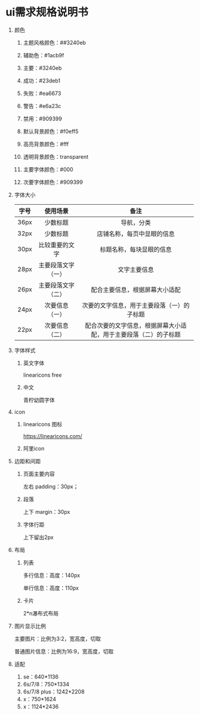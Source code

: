 # ui需求规格说明书

1. 颜色

   1. 主题风格颜色：##3240eb

   2. 辅助色：#1acb9f

   3. 主要：#3240eb

   4. 成功：#23deb1

   5. 失败：#ea6673

   6. 警告：\#e6a23c

   7. 禁用：#909399

      

   8. 默认背景颜色：#f0eff5

   9. 高亮背景颜色：#fff

   10. 透明背景颜色：transparent

       

   11. 主要字体颜色：#000

   12. 次要字体颜色：#909399

2. 字体大小

   | 字号 |      使用场景      |                             备注                             |
   | :--: | :----------------: | :----------------------------------------------------------: |
   | 36px |      少数标题      |                          导航，分类                          |
   | 32px |      少数标题      |                  店铺名称，每页中显眼的信息                  |
   | 30px |   比较重要的文字   |                   标题名称，每块显眼的信息                   |
   | 28px | 主要段落文字（一） |                         文字主要信息                         |
   | 26px | 主要段落文字（二） |                配合主要信息，根据屏幕大小适配                |
   | 24px |   次要信息（一）   |          次要的文字信息，用于主要段落（一）的子标题          |
   | 22px |   次要信息（二）   | 配合次要的文字信息，根据屏幕大小适配，用于主要段落（二）的子标题 |

3. 字体样式

   1. 英文字体

      linearicons free

   2. 中文

      青柠幼圆字体

4. icon

   1. linearicons 图标

      https://linearicons.com/

   2. 阿里icon

5. 边距和间距

   1. 页面主要内容

      左右 padding：30px；

   2. 段落

      上下 margin：30px

   3. 字体行距

      上下留出2px

6. 布局

   1. 列表

      多行信息：高度：140px

      单行信息：高度：110px

   2. 卡片

      2*n瀑布式布局

7. 图片显示比例

   主要图片：比例为3:2，宽高度，切取

   普通图片信息：比例为16:9，宽高度，切取

8. 适配

   1. se：640*1136
   2. 6s/7/8：750*1334
   3. 6s/7/8 plus：1242*2208
   4. x：750*1624
   5. x：1124*2436